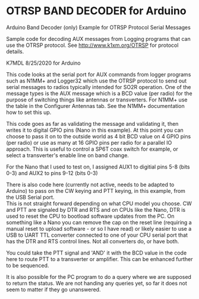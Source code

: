 # OTRSP BAND DECODER for Arduino
Arduino Band Decoder (only) Example for OTRSP Protocol Serial Messages

Sample code for decoding AUX messages from Logging programs that can use the OTRSP protocol.
See http://www.k1xm.org/OTRSP for protocol details.
   
   K7MDL 8/25/2020 for Arduino 
   
   This code looks at the serial port for AUX commands from logger programs such as N1MM+ and Logger32 
   which use the OTRSP protocol to send out serial messages to radios typically intended for SO2R operation. 
   One of the message types is the AUX message which is a BCD value (per radio) for the purpose of switching 
   things like antennas or transverters. For N1MM+ use the table in the Configurer Antennas tab. See the N1MM+
   documentation how to set this up.  
   
   This code goes as far as validating the message and validating it, then writes it to digital GPIO pins (Nano in this example). 
   At this point you can choose to pass it on to the outside world as 4 bit BCD value on 4 GPIO pins (per radio) 
   or use as many at 16 GPIO pins per radio for a parallel IO approach. This is useful to control a SP6T coax 
   switch for example, or select a transverter's enable line on band change.
   
   For the Nano that I used to test on, I assigned AUX1 to digitial pins 5-8 (bits 0-3) and AUX2 to pins 9-12 (bits 0-3)
   
   There is also code here (currently not active, needs to be adapted to Arduino) to pass on the CW keying and PTT keying,
   in this example, from the USB Serial port.  
   This is not straight forward depending on what CPU model you choose. CW and PTT are signaled by DTR and RTS
   and on CPUs like the Nano, DTR is used to reset the CPU to bootload software updates from the PC.
   On something like a Nano you can remove the cap on the reset line (requiring a manual reset to upload software - or so I have read)
   or likely easier to use a USB to UART TTL converter connected to one of your CPU serial port that has the DTR
   and RTS control lines. Not all converters do, or have both.
   
   You could take the PTT signal and 'AND' it with the BCD value in the code here to route PTT to a transverter 
   or amplifier. This can be enhanced further to be sequenced.
 
   It is also possible for the PC program to do a query where we are supposed to return the status. 
   We are not handing any queries yet, so far it does not seem to matter if they go unanswered.
